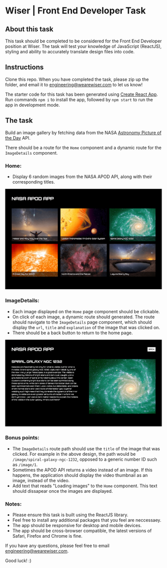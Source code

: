 # Wiser | Front End Developer Task

## About this task

This task should be completed to be considered for the Front End Developer position at Wiser. The task will test your knowledge of JavaScript (ReactJS), styling and ability to accurately translate design files into code.

## Instructions

Clone this repo. When you have completed the task, please zip up the folder, and email it to <engineering@wearewiser.com> to let us know! 

The starter code for this task has been generated using [Create React App](https://github.com/facebook/create-react-app). Run commands `npm i` to install the app, followed by `npm start` to run the app in development mode.

## The task

Build an image gallery by fetching data from the NASA [Astronomy Picture of the Day](https://api.nasa.gov/) API.

There should be a route for the `Home` component and a dynamic route for the `ImageDetails` component.

### Home:

- Display 6 random images from the NASA APOD API, along with their corresponding titles.

![Home](public/home.png)

### ImageDetails:

- Each image displayed on the `Home` page component should be clickable.
- On click of each image, a dynamic route should generated. The route should navigate to the `ImageDetails` page component, which should display the `url`, `title` and `explanation` of the image that was clicked on.
- There should be a back button to return to the home page.

![ImageDetails](public/image-details.png)

### Bonus points:

- The `ImageDetails` route path should use the `title` of the image that was clicked. For example in the above design, the path would be `/image/spiral-galaxy-ngc-1232`, opposed to a generic number ID such as `/image/1`.
- Sometimes the APOD API returns a video instead of an image. If this happens, the application should display the video thumbnail as an image, instead of the video.
- Add text that reads "Loading images" to the `Home` component. This text should dissapear once the images are displayed.

### Notes:

- Please ensure this task is built using the ReactJS library.
- Feel free to install any additional packages that you feel are neccessaey.
- The app should be responsive for desktop and mobile devices.
- The app should be cross-browser compatible, the latest versions of Safari, Firefox and Chrome is fine.

If you have any questions, please feel free to email <engineering@wearewiser.com>.

Good luck! :)
